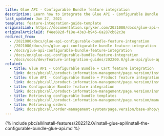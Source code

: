 ```yaml
---
title: Glue API - Configurable Bundle feature integration
description: Learn how to integrate the Glue API - Configurable Bundle feature into a Spryker project.
last_updated: Jun 27, 2021
template: feature-integration-guide-template
originalLink: https://documentation.spryker.com/2021080/docs/glue-api-configurable-bundle-feature-integration
originalArticleId: f4ee682d-f18e-43a3-b945-6a287cb62c3e
redirect_from:
  - /2021080/docs/glue-api-configurable-bundle-feature-integration
  - /2021080/docs/en/glue-api-configurable-bundle-feature-integration
  - /docs/glue-api-configurable-bundle-feature-integration
  - /docs/en/glue-api-configurable-bundle-feature-integration
  - /docs/scos/dev/feature-integration-guides/202200.0/glue-api/glue-api-configurable-bundle-cart-feature-integration.html
related:
  - title: Glue API - Configurable Bundle + Cart feature integration
    link: docs/pbc/all/product-information-management/page.version/install-and-upgrade/install-glue-api/install-the-configurable-bundle-glue-api.html
  - title: Glue API - Configurable Bundle + Product feature integration
    link: docs/pbc/all/product-information-management/page.version/install-and-upgrade/install-glue-api/install-the-configurable-bundle-product-glue-api.html
  - title: Configurable Bundle feature integration
    link: docs/pbc/all/product-information-management/page.version/install-and-upgrade/install-features/install-the-configurable-bundle-feature.html
  - title: Retrieving configurable bundle templates
    link: docs/pbc/all/product-information-management/page.version/manage-using-glue-api/glue-api-retrieve-configurable-bundle-templates.html
  - title: Retrieving orders
    link: docs/pbc/all/order-management-system/page.version/base-shop/glue-api-retrieve-orders.html
---
```


{% include pbc/all/install-features/202212.0/install-glue-api/install-the-configurable-bundle-glue-api.md %} <!-- To edit, see /_includes/pbc/all/install-features/202212.0/install-glue-api/install-the-configurable-bundle-glue-api.md -->
